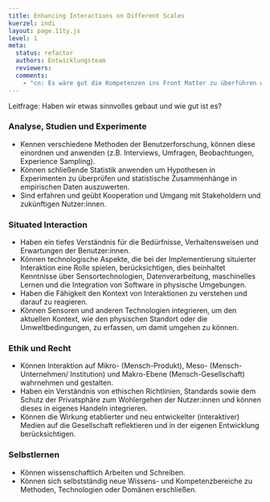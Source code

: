 ```yaml
---
title: Enhancing Interactions on Different Scales
kuerzel: indi
layout: page.11ty.js
level: 1
meta:
  status: refactor
  authors: Entwicklungsteam
  reviewers: 
  comments:
    - "cn: Es wäre gut die Kompetenzen ins Front Matter zu überführen wie bei CREA, damit sie später adressiert werden können."
---
```


Leitfrage: Haben wir etwas sinnvolles gebaut und wie gut ist es?


### Analyse, Studien und Experimente
- Kennen verschiedene Methoden der Benutzerforschung, können diese einordnen und anwenden (z.B. Interviews, Umfragen, Beobachtungen, Experience Sampling).
- Können schließende Statistik anwenden um Hypothesen in Experimenten zu überprüfen und statistische Zusammenhänge in empirischen Daten auszuwerten.
- Sind erfahren und geübt Kooperation und Umgang mit Stakeholdern und zukünftigen Nutzer:innen.

### Situated Interaction
- Haben ein tiefes Verständnis für die Bedürfnisse, Verhaltensweisen und Erwartungen der Benutzer:innen.
- Können technologische Aspekte, die bei der Implementierung situierter Interaktion eine Rolle spielen, berücksichtigen, dies beinhaltet Kenntnisse über Sensortechnologien, Datenverarbeitung, maschinelles Lernen und die Integration von Software in physische Umgebungen.
- Haben die Fähigkeit den Kontext von Interaktionen zu verstehen und darauf zu reagieren. 
- Können Sensoren und anderen Technologien integrieren, um den aktuellen Kontext, wie den physischen Standort oder die Umweltbedingungen, zu erfassen, um damit umgehen zu können.

### Ethik und Recht
- Können Interaktion auf Mikro- (Mensch-Produkt), Meso- (Mensch-Unternehmen/ Institution) und Makro-Ebene (Mensch-Gesellschaft) wahrnehmen und gestalten.
- Haben ein Verständnis von ethischen Richtlinien, Standards sowie dem Schutz der Privatsphäre zum Wohlergehen der Nutzer:innen und können dieses in eigenes Handeln integrieren.
- Können die Wirkung etablierter und neu entwickelter (interaktiver) Medien auf die Gesellschaft reflektieren und in der eigenen Entwicklung berücksichtigen.

### Selbstlernen
- Können wissenschaftlich Arbeiten und Schreiben.
- Können sich selbstständig neue Wissens- und Kompetenzbereiche zu Methoden, Technologien oder Domänen erschließen.


